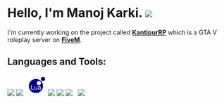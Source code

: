 ## <h1 align="left">Hello, I'm Manoj Karki. <img src="https://raw.githubusercontent.com/MartinHeinz/MartinHeinz/master/wave.gif" width="30px"></h1>

I'm currently working on the project called **[KantipurRP](https://kantipurrp.com/)** which is a GTA V roleplay server on **[FiveM](https://fivem.net/)**.

## Languages and Tools:

<p align="left">
    <a href="https://code.visualstudio.com/" target="_blank"><img src="https://img.icons8.com/color/48/000000/visual-studio-code-2019.png"/></a>
    <a href="https://developer.mozilla.org/en-US/docs/Web/HTML" target="_blank"> <img src="https://img.icons8.com/color/48/000000/html-5.png"/></a>
    <a href="https://www.lua.org/" target="_blank"> <img style="width:48px;" src="https://raw.githubusercontent.com/github/explore/80688e429a7d4ef2fca1e82350fe8e3517d3494d/topics/lua/lua.png"/></a>
    <a href="https://developer.mozilla.org/en-US/docs/Web/JavaScript" target="_blank"> <img src="https://img.icons8.com/color/48/000000/javascript.png"/></a> 
    <a href="https://www.python.org" target="_blank"> <img src="https://img.icons8.com/color/48/000000/python.png"/></a> 
    <a style="padding-right:8px;" href="https://nodejs.org" target="_blank"> <img src="https://img.icons8.com/color/48/000000/nodejs.png"/></a> 
    <a style="padding-right:8px;" href="https://mariadb.com/" target="_blank"><img src="https://img.icons8.com/fluency/50/000000/maria-db.png"/></a>
</p>
<!---
ManojYT/ManojYT is a ✨ special ✨ repository because its `README.md` (this file) appears on your GitHub profile.
You can click the Preview link to take a look at your changes.
--->
